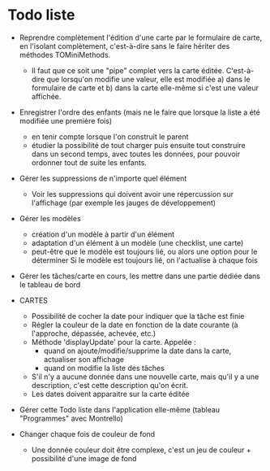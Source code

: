 # Todo liste

* Reprendre complètement l'édition d'une carte par le formulaire de carte, en l'isolant complètement, c'est-à-dire sans le faire hériter des méthodes TOMiniMethods.
  * Il faut que ce soit une "pipe" complet vers la carte éditée. C'est-à-dire que lorsqu'on modifie une valeur, elle est modifiée a) dans le formulaire de carte et b) dans la carte elle-même si c'est une valeur affichée.

* Enregistrer l'ordre des enfants (mais ne le faire que lorsque la liste a été modifiée une première fois)
  * en tenir compte lorsque l'on construit le parent
  * étudier la possibilité de tout charger puis ensuite tout construire dans un second temps, avec toutes les données, pour pouvoir ordonner tout de suite les enfants.

* Gérer les suppressions de n'importe quel élément
  * Voir les suppressions qui doivent avoir une répercussion sur l'affichage (par exemple les jauges de développement)

* Gérer les modèles
  - création d'un modèle à partir d'un élément
  - adaptation d'un élément à un modèle (une checklist, une carte)
  - peut-être que le modèle est toujours lié, ou alors une option pour le déterminer
    Si le modèle est toujours lié, on l'actualise à chaque fois

* Gérer les tâches/carte en cours, les mettre dans une partie dédiée dans le tableau de bord

* CARTES
  * Possibilité de cocher la date pour indiquer que la tâche est finie
  * Régler la couleur de la date en fonction de la date courante (à l'approche, dépassée, achevée, etc.)
  * Méthode 'displayUpdate' pour la carte. Appelée :
    * quand on ajoute/modifie/supprime la date dans la carte, actualiser son affichage
    * quand on modifie la liste des tâches
  * S'il n'y a aucune donnée dans une nouvelle carte, mais qu'il y a une description, c'est cette description qu'on écrit.
  * Les dates doivent apparaitre sur la carte éditée

* Gérer cette Todo liste dans l'application elle-même (tableau "Programmes" avec Montrello)

* Changer chaque fois de couleur de fond
  * Une donnée couleur doit être complexe, c'est un jeu de couleur + possibilité d'une image de fond